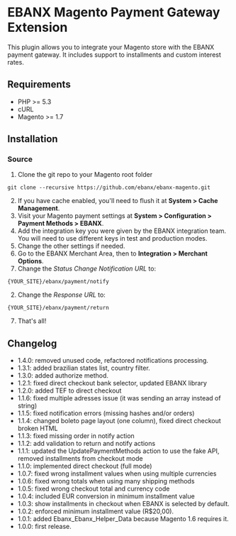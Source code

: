 # EBANX Magento Payment Gateway Extension

This plugin allows you to integrate your Magento store with the EBANX payment gateway.
It includes support to installments and custom interest rates.

## Requirements

* PHP >= 5.3
* cURL
* Magento >= 1.7

## Installation
### Source
1. Clone the git repo to your Magento root folder
```
git clone --recursive https://github.com/ebanx/ebanx-magento.git
```
2. If you have cache enabled, you'll need to flush it at **System > Cache Management**.
3. Visit your Magento payment settings at **System > Configuration > Payment Methods > EBANX**.
4. Add the integration key you were given by the EBANX integration team. You will need to use different keys in test and production modes.
5. Change the other settings if needed.
6. Go to the EBANX Merchant Area, then to **Integration > Merchant Options**.
  1. Change the _Status Change Notification URL_ to:
```
{YOUR_SITE}/ebanx/payment/notify
```
  2. Change the _Response URL_ to:
```
{YOUR_SITE}/ebanx/payment/return
```
7. That's all!

## Changelog
* 1.4.0: removed unused code, refactored notifications processing.
* 1.3.1: added brazilian states list, country filter.
* 1.3.0: added authorize method.
* 1.2.1: fixed direct checkout bank selector, updated EBANX library
* 1.2.0: added TEF to direct checkout
* 1.1.6: fixed multiple adresses issue (it was sending an array instead of string)
* 1.1.5: fixed notification errors (missing hashes and/or orders)
* 1.1.4: changed boleto page layout (one column), fixed direct checkout broken HTML
* 1.1.3: fixed missing order in notify action
* 1.1.2: add validation to return and notify actions
* 1.1.1: updated the UpdatePaymentMethods action to use the fake API, removed installments from checkout mode
* 1.1.0: implemented direct checkout (full mode)
* 1.0.7: fixed wrong installment values when using multiple currencies
* 1.0.6: fixed wrong totals when using many shipping methods
* 1.0.5: fixed wrong checkout total and currency code
* 1.0.4: included EUR conversion in minimum installment value
* 1.0.3: show installments in checkout when EBANX is selected by default.
* 1.0.2: enforced minimum installment value (R$20,00).
* 1.0.1: added Ebanx_Ebanx_Helper_Data because Magento 1.6 requires it.
* 1.0.0: first release.
